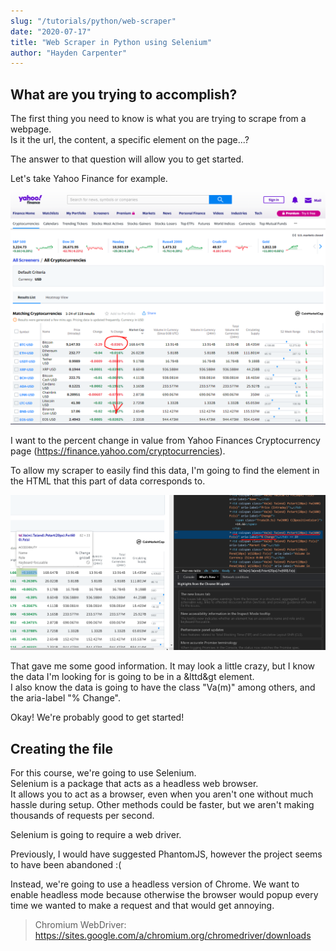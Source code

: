 ```yaml
---
slug: "/tutorials/python/web-scraper"
date: "2020-07-17"
title: "Web Scraper in Python using Selenium"
author: "Hayden Carpenter"
---
```

## What are you trying to accomplish?
The first thing you need to know is what you are trying to scrape from a webpage.  
Is it the url, the content, a specific element on the page...?

The answer to that question will allow you to get started.

Let's take Yahoo Finance for example.

![Percent Change In Cryptocurrency Value](../images/web-scraper/changepercent.png)

I want to the percent change in value from Yahoo Finances Cryptocurrency page
(<https://finance.yahoo.com/cryptocurrencies>).

To allow my scraper to easily find this data, I'm going to find the element in the HTML that this part of data corresponds to.

![Inspector View](../images/web-scraper/inspector.png)

That gave me some good information. It may look a little crazy, but I know the data I'm looking for is going to be in a &lttd&gt element.  
I also know the data is going to have the class "Va(m)" among others, and the aria-label "% Change".

Okay! We're probably good to get started!

## Creating the file

For this course, we're going to use Selenium.  
Selenium is a package that acts as a headless web browser.  
It allows you to act as a browser, even when you aren't one without much hassle during setup.
Other methods could be faster, but we aren't making thousands of requests per second.

Selenium is going to require a web driver. 

Previously, I would have suggested PhantomJS, however the project seems to have been abandoned :(

Instead, we're going to use a headless version of Chrome. We want to enable headless mode because otherwise the browser would popup every time we wanted to make a request and that would get annoying.

> Chromium WebDriver: <https://sites.google.com/a/chromium.org/chromedriver/downloads>